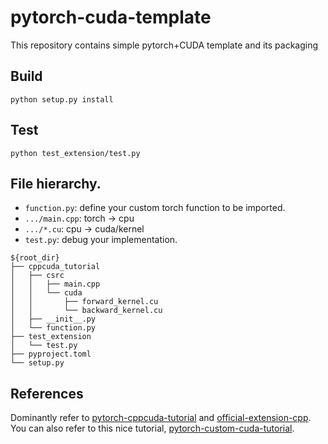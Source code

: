 # pytorch-cuda-template

This repository contains simple pytorch+CUDA template and its packaging

## Build

```
python setup.py install
```

## Test

```
python test_extension/test.py
```

## File hierarchy.

- `function.py`: define your custom torch function to be imported.
- `.../main.cpp`: torch -> cpu
- `.../*.cu`: cpu -> cuda/kernel
- `test.py`: debug your implementation.

```
${root_dir}
├── cppcuda_tutorial
│   ├── csrc
│   │   ├── main.cpp
│   │   └── cuda
│   │       ├── forward_kernel.cu
│   │       └── backward_kernel.cu
│   ├── __init__.py
│   └── function.py
├── test_extension
│   └── test.py
├── pyproject.toml
└── setup.py
```

## References

Dominantly refer to [pytorch-cppcuda-tutorial](https://github.com/kwea123/pytorch-cppcuda-tutorial) and [official-extension-cpp](https://github.com/pytorch/extension-cpp). <br>
You can also refer to this nice tutorial, [pytorch-custom-cuda-tutorial](https://github.com/chrischoy/pytorch-custom-cuda-tutorial?tab=readme-ov-file).
